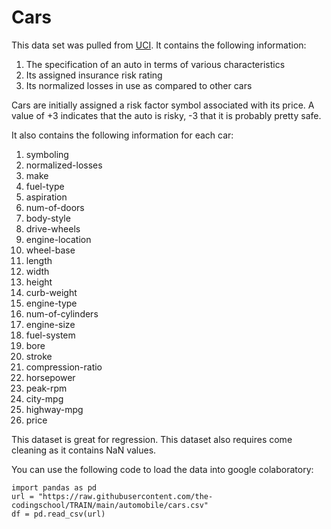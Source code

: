 # Cars

This data set was pulled from [UCI](https://archive.ics.uci.edu/ml/datasets/Automobile). It contains the following information:
1. The specification of an auto in terms of various characteristics
2. Its assigned insurance risk rating
3. Its normalized losses in use as compared to other cars

Cars are initially assigned a risk factor symbol associated with its price. A value of +3 indicates that the auto is risky, -3 that it is probably pretty safe.

It also contains the following information for each car:
1. symboling
2. normalized-losses
3. make
4. fuel-type
5. aspiration
6. num-of-doors
7. body-style
8. drive-wheels
9. engine-location
10. wheel-base
11. length
12. width
13. height
14. curb-weight
15. engine-type
16. num-of-cylinders
17. engine-size
18. fuel-system
19. bore
20. stroke
21. compression-ratio
22. horsepower
23. peak-rpm
24. city-mpg
25. highway-mpg
26. price

This dataset is great for regression. This dataset also requires come cleaning as it contains NaN values.

You can use the following code to load the data into google colaboratory:

```
import pandas as pd
url = "https://raw.githubusercontent.com/the-codingschool/TRAIN/main/automobile/cars.csv"
df = pd.read_csv(url)
```
